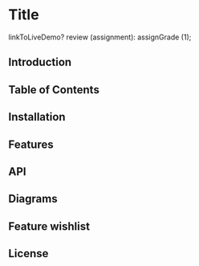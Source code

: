# Title

linkToLiveDemo? review (assignment): assignGrade (1);
## Introduction
## Table of Contents
## Installation
## Features
## API
## Diagrams
## Feature wishlist 
## License